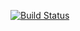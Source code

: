 [![Build Status](https://travis-ci.org/Theophelus/registration_number_webapp.svg?branch=master)](https://travis-ci.org/Theophelus/registration_number_webapp)
